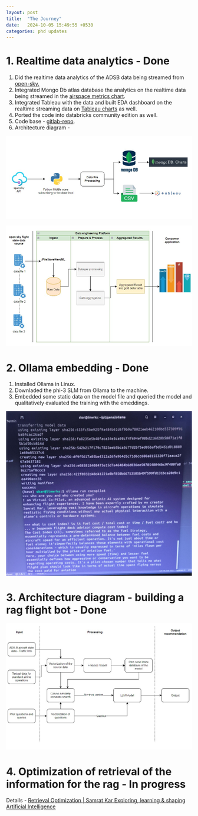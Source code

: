 ```yaml
---
layout: post
title:  "The Journey"
date:   2024-10-05 15:49:55 +0530
categories: phd updates
---
```

# 1. Realtime data analytics - Done

1. Did the realtime data analytics of the ADSB data being streamed from [open-sky.](https://openskynetwork.github.io/opensky-api/)
2. Integrated Mongo Db atlas database the analytics on the realtime data being streamed in the [airspace metrics chart](https://charts.mongodb.com/charts-project-0-ohwbybj/public/dashboards/c7ea23df-7b65-4361-a644-f9b1344504aa).
3. Integrated Tableau with the data and built EDA dashboard on the realtime streaming data on [Tableau charts](https://public.tableau.com/views/airdata-viz/Dashboard1?:language=en-GB&:sid=&:redirect=auth&:display_count=n&:origin=viz_share_link) as well.
4. Ported the code into databricks community edition as well.
5. Code base - [gitlab-repo](https://gitlab.com/samratk/mtech-cloudcomputing/-/tree/main/4sem/final-yr-project/code?ref_type=heads).
6. Architecture diagram -

![arch-dia](/assets/img/open-sky-rt-stream.jpg)

![data-st-viz](/assets/img/data-stream-viz.jpg)

# 2. Ollama embedding - Done

1. Installed Ollama in Linux.
2. Downladed the phi-3 SLM from Ollama to the machine.
3. Embedded some static data on the model file and queried the model and qualitatively evaluated the training with the emeddings.

![ollama](/assets/img/ollama-phi3.jpg)

# 3. Architecture diagram - building a rag flight bot - Done

![arch-flight-bot](/assets/img/rag.jpg)


# 4. Optimization of retrieval of the information for the rag - In progress


Details - [Retrieval Optimization | Samrat Kar Exploring, learning &amp; shaping Artificial Intelligence](https://samratkar.github.io/2024/10/05/retrieval-optimization.html)
